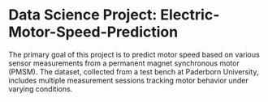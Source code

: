 # Data Science Project: Electric-Motor-Speed-Prediction

The primary goal of this project is to predict motor speed based on various sensor measurements from a permanent magnet synchronous motor (PMSM). The dataset, collected from a test bench at Paderborn University, includes multiple measurement sessions tracking motor behavior under varying conditions.
